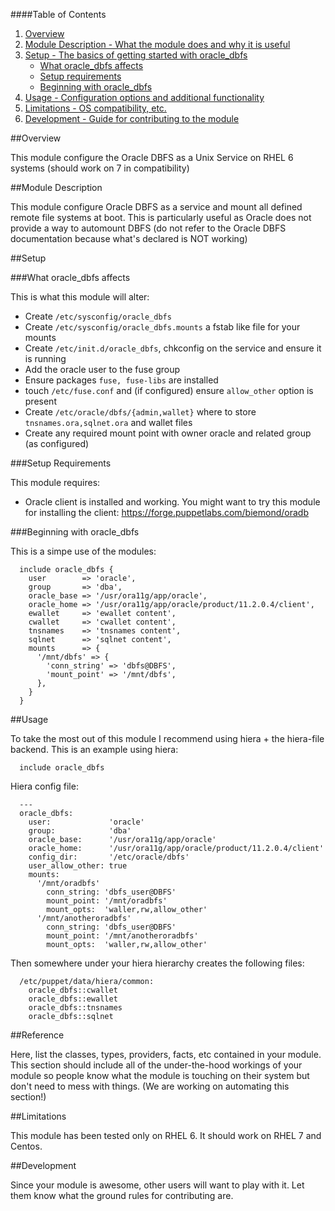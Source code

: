 ####Table of Contents

1. [Overview](#overview)
2. [Module Description - What the module does and why it is useful](#module-description)
3. [Setup - The basics of getting started with oracle_dbfs](#setup)
    * [What oracle_dbfs affects](#what-oracle_dbfs-affects)
    * [Setup requirements](#setup-requirements)
    * [Beginning with oracle_dbfs](#beginning-with-oracle_dbfs)
4. [Usage - Configuration options and additional functionality](#usage)
5. [Limitations - OS compatibility, etc.](#limitations)
6. [Development - Guide for contributing to the module](#development)

##Overview

This module configure the Oracle DBFS as a Unix Service on RHEL 6 systems (should work on 7 in compatibility)

##Module Description

This module configure Oracle DBFS as a service and mount all defined remote file systems at boot.
This is particularly useful as Oracle does not provide a way to automount DBFS (do not refer to the Oracle
DBFS documentation because what's declared is NOT working)


##Setup

###What oracle_dbfs affects

This is what this module will alter:
* Create `/etc/sysconfig/oracle_dbfs`
* Create `/etc/sysconfig/oracle_dbfs.mounts` a fstab like file for your mounts
* Create `/etc/init.d/oracle_dbfs`, chkconfig on the service and ensure it is running
* Add the oracle user to the fuse group
* Ensure packages `fuse, fuse-libs` are installed
* touch `/etc/fuse.conf` and (if configured) ensure `allow_other` option is present
* Create `/etc/oracle/dbfs/{admin,wallet}` where to store `tnsnames.ora,sqlnet.ora` and wallet files
* Create any required mount point with owner oracle and related group (as configured)


###Setup Requirements

This module requires:
* Oracle client is installed and working. You might want to try this module for installing the client: https://forge.puppetlabs.com/biemond/oradb

###Beginning with oracle_dbfs

This is a simpe use of the modules:

      include oracle_dbfs {
        user        => 'oracle',
        group       => 'dba',
        oracle_base => '/usr/ora11g/app/oracle',
        oracle_home => '/usr/ora11g/app/oracle/product/11.2.0.4/client',
        ewallet     => 'ewallet content',
        cwallet     => 'cwallet content',
        tnsnames    => 'tnsnames content',
        sqlnet      => 'sqlnet content',
        mounts      => {
          '/mnt/dbfs' => {
            'conn_string' => 'dbfs@DBFS',
            'mount_point' => '/mnt/dbfs',
          },
        }
      }

##Usage


To take the most out of this module I recommend using hiera + the hiera-file backend.
This is an example using hiera:

      include oracle_dbfs

Hiera config file:

      ---
      oracle_dbfs:
        user:             'oracle'
        group:            'dba'
        oracle_base:      '/usr/ora11g/app/oracle'
        oracle_home:      '/usr/ora11g/app/oracle/product/11.2.0.4/client'
        config_dir:       '/etc/oracle/dbfs'
        user_allow_other: true
        mounts:
          '/mnt/oradbfs'
            conn_string: 'dbfs_user@DBFS'
            mount_point: '/mnt/oradbfs'
            mount_opts:  'waller,rw,allow_other'
          '/mnt/anotheroradbfs'
            conn_string: 'dbfs_user@DBFS'
            mount_point: '/mnt/anotheroradbfs'
            mount_opts:  'waller,rw,allow_other'

Then somewhere under your hiera hierarchy creates the following files:

      /etc/puppet/data/hiera/common:
        oracle_dbfs::cwallet
        oracle_dbfs::ewallet
        oracle_dbfs::tnsnames
        oracle_dbfs::sqlnet


##Reference

Here, list the classes, types, providers, facts, etc contained in your module. This section should include all of the under-the-hood workings of your module so people know what the module is touching on their system but don't need to mess with things. (We are working on automating this section!)

##Limitations

This module has been tested only on RHEL 6. It should work on RHEL 7 and Centos.

##Development

Since your module is awesome, other users will want to play with it. Let them know what the ground rules for contributing are.

